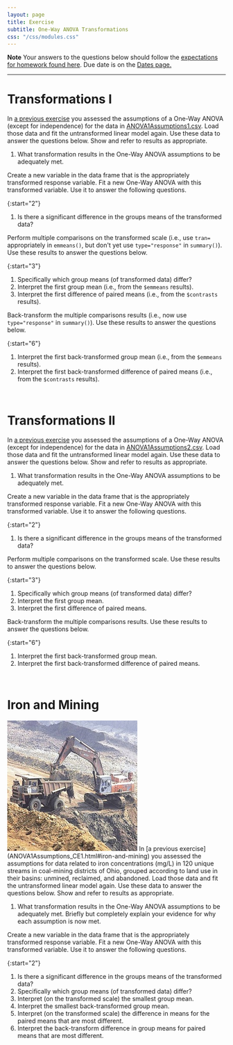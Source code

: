```yaml
---
layout: page
title: Exercise
subtitle: One-Way ANOVA Transformations
css: "/css/modules.css"
---
```


<div class="alert alert-warning">
  <strong>Note</strong> Your answers to the questions below should follow the <a href="../resources/hwformat" target="_blank">expectations for homework found here</a>. Due date is on the <a href="../../resources/Dates-Current" target="_blank">Dates page.</a>
</div>

----

# Transformations I
In [a previous exercise](ANOVA1Assumptions_CE1.html#assumptions-i) you assessed the assumptions of a One-Way ANOVA (except for independence) for the data in [ANOVA1Assumptions1.csv](http://derekogle.com/NCMTH207/modules/ce/data/ANOVA1Assumptions1.csv). Load those data and fit the untransformed linear model again. Use these data to answer the questions below. Show and refer to results as appropriate.

1. What transformation results in the One-Way ANOVA assumptions to be adequately met.

Create a new variable in the data frame that is the appropriately transformed response variable. Fit a new One-Way ANOVA with this transformed variable. Use it to answer the following questions.

{:start="2"}
1. Is there a significant difference in the groups means of the transformed data?

Perform multiple comparisons on the transformed scale (i.e., use `tran=` appropriately in `emmeans()`, but don't yet use `type="response"` in `summary()`). Use these results to answer the questions below.

{:start="3"}
1. Specifically which group means (of transformed data) differ?
1. Interpret the first group mean (i.e., from the `$emmeans` results).
1. Interpret the first difference of paired means (i.e., from the `$contrasts` results).

Back-transform the multiple comparisons results (i.e., now use `type="response"` in `summary()`). Use these results to answer the questions below.

{:start="6"}
1. Interpret the first back-transformed group mean (i.e., from the `$emmeans` results).
1. Interpret the first back-transformed difference of paired means (i.e., from the `$contrasts` results).

&nbsp;

# Transformations II
In [a previous exercise](ANOVA1Assumptions_CE1.html#assumptions-ii) you assessed the assumptions of a One-Way ANOVA (except for independence) for the data in [ANOVA1Assumptions2.csv](http://derekogle.com/NCMTH207/modules/ce/data/ANOVA1Assumptions2.csv). Load those data and fit the untransformed linear model again. Use these data to answer the questions below. Show and refer to results as appropriate.

1. What transformation results in the One-Way ANOVA assumptions to be adequately met.

Create a new variable in the data frame that is the appropriately transformed response variable. Fit a new One-Way ANOVA with this transformed variable. Use it to answer the following questions.

{:start="2"}
1. Is there a significant difference in the groups means of the transformed data?

Perform multiple comparisons on the transformed scale. Use these results to answer the questions below.

{:start="3"}
1. Specifically which group means (of transformed data) differ?
1. Interpret the first group mean.
1. Interpret the first difference of paired means.

Back-transform the multiple comparisons results. Use these results to answer the questions below.

{:start="6"}
1. Interpret the first back-transformed group mean.
1. Interpret the first back-transformed difference of paired means.

&nbsp;

# Iron and Mining
<img src="../zimgs/Iron_Mining.jpg" alt="Decoration" class="img-right">
In [a previous exercise](ANOVA1Assumptions_CE1.html#iron-and-mining) you assessed the assumptions for data related to iron concentrations (mg/L) in 120 unique streams in coal-mining districts of Ohio, grouped according to land use in their basins: unmined, reclaimed, and abandoned. Load those data and fit the untransformed linear model again. Use these data to answer the questions below. Show and refer to results as appropriate.

1. What transformation results in the One-Way ANOVA assumptions to be adequately met. Briefly but completely explain your evidence for why each assumption is now met.

Create a new variable in the data frame that is the appropriately transformed response variable. Fit a new One-Way ANOVA with this transformed variable. Use it to answer the following questions.

{:start="2"}
1. Is there a significant difference in the groups means of the transformed data?
1. Specifically which group means (of transformed data) differ?
1. Interpret (on the transformed scale) the smallest group mean.
1. Interpret the smallest back-transformed group mean.
1. Interpret (on the transformed scale) the difference in means for the paired means that are most different.
1. Interpret the back-transform difference in group means for paired means that are most different.
